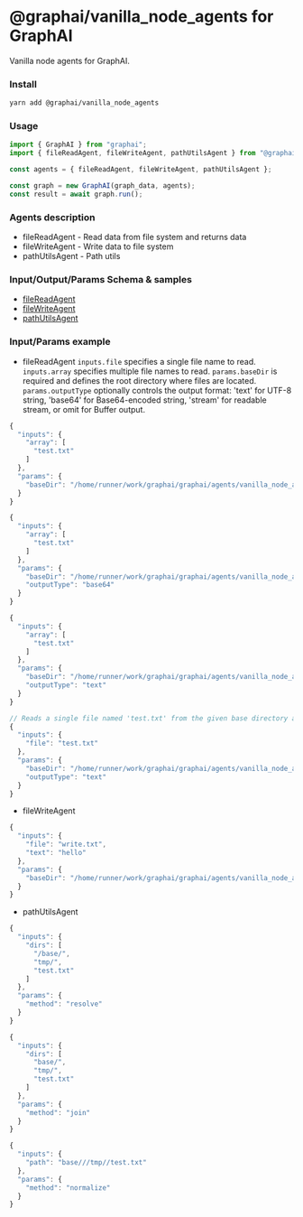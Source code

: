 
# @graphai/vanilla_node_agents for GraphAI

Vanilla node agents for GraphAI.

### Install

```sh
yarn add @graphai/vanilla_node_agents
```


### Usage

```typescript
import { GraphAI } from "graphai";
import { fileReadAgent, fileWriteAgent, pathUtilsAgent } from "@graphai/vanilla_node_agents";

const agents = { fileReadAgent, fileWriteAgent, pathUtilsAgent };

const graph = new GraphAI(graph_data, agents);
const result = await graph.run();
```

### Agents description
- fileReadAgent - Read data from file system and returns data
- fileWriteAgent - Write data to file system
- pathUtilsAgent - Path utils

### Input/Output/Params Schema & samples
 - [fileReadAgent](https://github.com/receptron/graphai/blob/main/docs/agentDocs/fs/fileReadAgent.md)
 - [fileWriteAgent](https://github.com/receptron/graphai/blob/main/docs/agentDocs/fs/fileWriteAgent.md)
 - [pathUtilsAgent](https://github.com/receptron/graphai/blob/main/docs/agentDocs/fs/pathUtilsAgent.md)

### Input/Params example
 - fileReadAgent
`inputs.file` specifies a single file name to read.
`inputs.array` specifies multiple file names to read.
`params.baseDir` is required and defines the root directory where files are located.
`params.outputType` optionally controls the output format: 'text' for UTF-8 string, 'base64' for Base64-encoded string, 'stream' for readable stream, or omit for Buffer output.

```typescript
{
  "inputs": {
    "array": [
      "test.txt"
    ]
  },
  "params": {
    "baseDir": "/home/runner/work/graphai/graphai/agents/vanilla_node_agents/lib/node_file_agents/../../tests/files/"
  }
}
```


```typescript
{
  "inputs": {
    "array": [
      "test.txt"
    ]
  },
  "params": {
    "baseDir": "/home/runner/work/graphai/graphai/agents/vanilla_node_agents/lib/node_file_agents/../../tests/files/",
    "outputType": "base64"
  }
}
```


```typescript
{
  "inputs": {
    "array": [
      "test.txt"
    ]
  },
  "params": {
    "baseDir": "/home/runner/work/graphai/graphai/agents/vanilla_node_agents/lib/node_file_agents/../../tests/files/",
    "outputType": "text"
  }
}
```


```typescript
// Reads a single file named 'test.txt' from the given base directory and returns its contents as a UTF-8 string.
{
  "inputs": {
    "file": "test.txt"
  },
  "params": {
    "baseDir": "/home/runner/work/graphai/graphai/agents/vanilla_node_agents/lib/node_file_agents/../../tests/files/",
    "outputType": "text"
  }
}
```

 - fileWriteAgent


```typescript
{
  "inputs": {
    "file": "write.txt",
    "text": "hello"
  },
  "params": {
    "baseDir": "/home/runner/work/graphai/graphai/agents/vanilla_node_agents/lib/node_file_agents/../../tests/files/"
  }
}
```

 - pathUtilsAgent


```typescript
{
  "inputs": {
    "dirs": [
      "/base/",
      "tmp/",
      "test.txt"
    ]
  },
  "params": {
    "method": "resolve"
  }
}
```


```typescript
{
  "inputs": {
    "dirs": [
      "base/",
      "tmp/",
      "test.txt"
    ]
  },
  "params": {
    "method": "join"
  }
}
```


```typescript
{
  "inputs": {
    "path": "base///tmp//test.txt"
  },
  "params": {
    "method": "normalize"
  }
}
```










